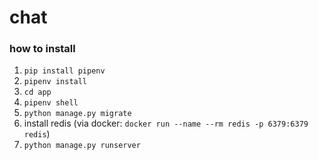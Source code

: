 # chat

### how to install

1. `pip install pipenv`
2. `pipenv install`
3. `cd app`
4. `pipenv shell`
5. `python manage.py migrate`
6. install redis (via docker: `docker run --name --rm redis -p 6379:6379 redis`)
7. `python manage.py runserver`
